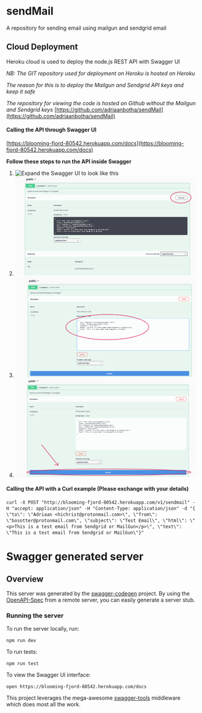 # sendMail
A repository for sending email using mailgun and sendgrid email

## Cloud Deployment
Heroku cloud is used to deploy the node.js REST API with Swagger UI

_NB: The GIT repository used for deployment on Heroku is hosted on Heroku_

_The reason for this is to deploy the Mailgun and Sendgrid API keys and keep it safe_

*The repository for viewing the code is hosted on Github without the Mailgun and Sendgrid keys* [https://github.com/adriaanbotha/sendMail](https://github.com/adriaanbotha/sendMail)




#### Calling the API through Swagger UI

[https://blooming-fjord-80542.herokuapp.com/docs](https://blooming-fjord-80542.herokuapp.com/docs)

**Follow these steps to run the API inside Swagger**

1. ![Expand the Swagger UI to look like this](/assets/img/swag1 "Swagger UI")
2. ![Push the Try It Button](/assets/img/pushTryIt.png "Try it")
3. ![Change the object inside the email box](/assets/img/changeEmailText.png "Try it")
4. ![Push Execute](/assets/img/pushExecute.png "Try it")




#### Calling the API with a Curl example (Please exchange with your details)

```
curl -X POST "http://blooming-fjord-80542.herokuapp.com/v1/sendmail" -H "accept: application/json" -H "Content-Type: application/json" -d "{ \"to\": \"Adriaan <hichrist@protonmail.com>\", \"from\": \"bosotter@protonmail.com\", \"subject\": \"Test Email\", \"html\": \"<p>This is a test email from Sendgrid or MailGun</p>\", \"text\": \"This is a test email from Sendgrid or MailGun\"}"
```

# Swagger generated server

## Overview
This server was generated by the [swagger-codegen](https://github.com/swagger-api/swagger-codegen) project.  By using the [OpenAPI-Spec](https://github.com/OAI/OpenAPI-Specification) from a remote server, you can easily generate a server stub.

### Running the server
To run the server locally, run:

```
npm run dev
```

To run tests:
```
npm run test
```


To view the Swagger UI interface:

```
open https://blooming-fjord-80542.herokuapp.com/docs
```

This project leverages the mega-awesome [swagger-tools](https://github.com/apigee-127/swagger-tools) middleware which does most all the work.

